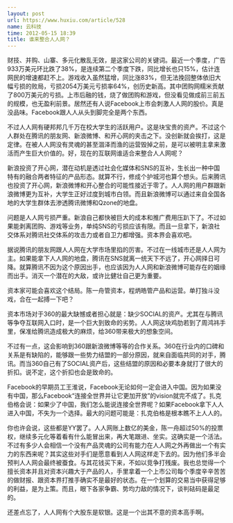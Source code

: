 ```yaml
---
layout: post
url: https://www.huxiu.com/article/528
name: 云科技
time: 2012-05-15 18:39
title: 谁来整合人人网？
---
```

财技、并购、山寨、多元化散乱无效，是这家公司的关键词。最近一个季度，广告933万美元环比跌了38%，是连续第二个季度下跌，同比增长也只15%，估计连网民的增速都赶不上。游戏收入虽然猛增，同比涨83%，但无法挽回整体依旧大幅亏损的败局，亏损2054万美元亏损率64%，创历史新高。其中团购网糯米贡献了800万美元的亏损。上市后融的钱，烧了做团购和游戏，但没看见做成前三前五的规模，也无盈利前景。居然还有人说Facebook上市会刺激人人网的股价。真是没品味。Facebook跟人人从头到脚完全是两个东西。

不过人人网有硬邦邦几千万在校大学生的活跃用户。这是块宝贵的资产。不过这个人群处在腾讯的朋友网、新浪微博、和开心网的夹击之下。没创新就会挨打，这是定律。在被人人网没有灵魂的甚至涸泽而渔的运营毁掉之前，是可以被明主拿来激活而产生巨大价值的。好，现在的互联网谁适合来整合人人网呢？

新浪投资了开心网，潜在动机是透过社会化媒体和SNS的互补，生长出一种中国特有的融合两者特征的产品形态。就算不行，修成个护城河也算个想头。后来腾讯也投资了开心网，新浪微博和开心整合的可能性接近于零了。人人网的用户群跟新浪微博更为互补，大学生正好过度到城市白领。而且新浪微博可以通过来自全国各地的大学生群体去渗透腾讯微博和Qzone的地盘。

问题是人人网亏损严重。新浪自己都快被巨大的成本和推广费用压趴下了。不过如果能剥离团购、游戏等业务，单纯SNS的亏损应该有限。而且一旦拿下，新浪社交体系对腾讯社交体系的攻击力或者自卫力都增强。资本界会喜欢吧。

据说腾讯的朋友网跟人人网在大学市场里掐的厉害。不过在一线城市还是人人网为主。如果能拿下人人网的地盘，腾讯在SNS就离一统天下不远了，开心网择日可降。就算腾讯不因为这个原因出手，也应该因为人人网和新浪微博可能存在的姻缘而出手。消灭一个潜在的大敌，或许比健壮自己更为重要。

资本家可能会喜欢这个结局。陈一舟管资本，程炳皓管产品和运营。单打独斗没戏，合在一起搏一下吧？

资本市场对于360的最大缺憾或者担心就是：缺少SOCIAL的资产。尤其在与腾讯等争夺互联网入口时，是一个巨大到致命的劣势。人人网这块鸡肋若到了周鸿祎手里，保准给腾讯造成极大的麻烦，给360带来极大的想象空间。

不过有一点，这会影响到360跟新浪微博等等的合作关系。360在行业内的口碑和关系是有缺陷的，能够跟一些势力结盟的一部分原因，就来自面临共同的对手，腾讯。而当360自己有了SOCIAL资产后，这些结盟的原因和必要本身就打了很大的折扣。说不定，这个折扣也会是致命的。

Facebook的早期员工王淮说，Facebook无论如何一定会进入中国。因为如果没有中国，那么Facebook“连接全世界并让它更加开放”的vision就完不成了。扎克伯格会说：如果少了中国，我们怎么能说连接全世界呢？如果Facebook拿下人人进入中国，不失为一个选择。最大的问题可能是：扎克伯格是根本瞧不上人人的。

你也许会说，这些都是YY罢了。人人网账上数亿的美金，陈一舟超过50%的投票权，继续多元化等着看有什么能冒出来，再大笔跟进、坐实。这确实是一个活法。不过有多少人会相信一个没有产品灵魂的公司有能力在人人网之外再做出一个有实力的东西来呢？其实这些对手们是愿意看到人人网这样走下去的。因为他们多半会预判人人网会最终被蚕食。与其花钱买下来，不如以竞争打残废。我也总觉得一个擅长资本并且对资本兴趣大于产品的人，手里拿着一个上市公司每个季度辛辛苦苦的做财报、跟资本界打推手确实不是最好的状态。在一个划算的交易当中获得足够的利益，是为上策。而且，眼下各家争霸、势均力敌的情况下，谈判砝码是最足的。

还差点忘了，人人网有个大股东是软银。这是一个出其不意的资本高手啊。

